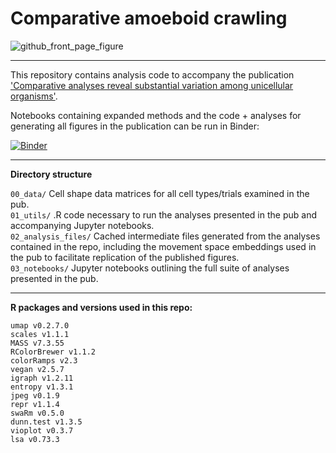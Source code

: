 # Comparative amoeboid crawling

![github_front_page_figure](https://user-images.githubusercontent.com/64554648/182730384-e9e60ead-8651-4c23-a484-b69bdd6ffe88.png)

---

This repository contains analysis code to accompany the publication ['Comparative analyses reveal substantial variation among unicellular organisms'](https://research.arcadiascience.com/pub/result-comparative-crawling/draft).

Notebooks containing expanded methods and the code + analyses for generating all figures in the publication can be run in Binder:


[![Binder](https://mybinder.org/badge_logo.svg)](https://mybinder.org/v2/gh/ryanayork/comparative-amoeboid-crawling/main)

---

**Directory structure** <br>

`00_data/` Cell shape data matrices for all cell types/trials examined in the pub.<br>
`01_utils/` .R code necessary to run the analyses presented in the pub and accompanying Jupyter notebooks.<br>
`02_analysis_files/` Cached intermediate files generated from the analyses contained in the repo, including the movement space embeddings used in the pub to facilitate replication of the published figures.<br>
`03_notebooks/` Jupyter notebooks outlining the full suite of analyses presented in the pub.<br>

---

**R packages and versions used in this repo:**<br>

`umap v0.2.7.0`<br>
`scales v1.1.1`<br>
`MASS v7.3.55`<br>
`RColorBrewer v1.1.2`<br>
`colorRamps v2.3`<br>
`vegan v2.5.7`<br>
`igraph v1.2.11`<br>
`entropy v1.3.1`<br>
`jpeg v0.1.9`<br>
`repr v1.1.4`<br>
`swaRm v0.5.0`<br>
`dunn.test v1.3.5`<br>
`vioplot v0.3.7`<br>
`lsa v0.73.3`<br>
